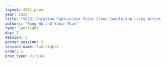 ```yaml
---
layout: 2021_paper
year: 2022
title: "SO(3) Rotation Equivariant Point Cloud Completion using Attention-based Vector Neurons"
authors: "Hang Wu and Yubin Miao"
type: Spotlight
day: 2
session: 3
poster_session: 2
session-name: Spotlight3
order: 5
prez_type: Virtual
---
```

